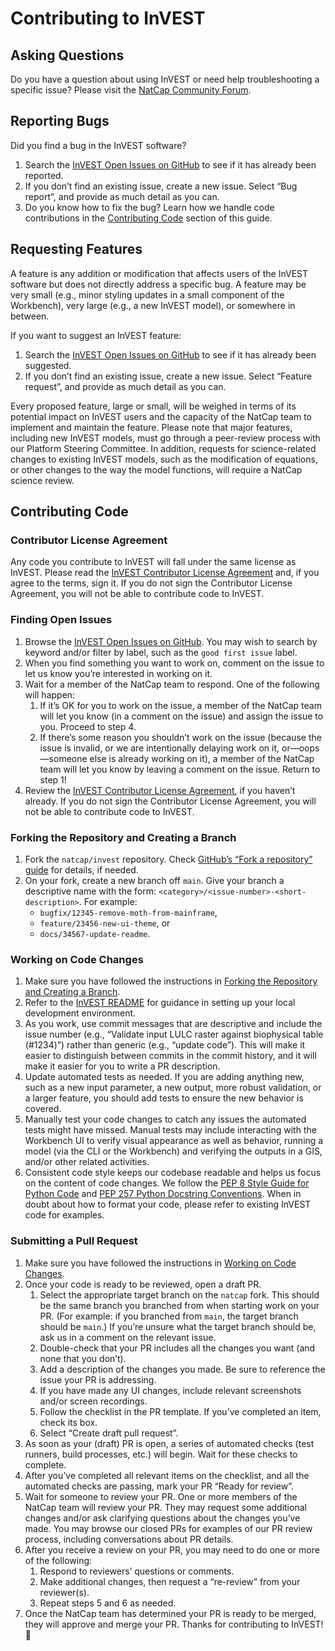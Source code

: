 # Contributing to InVEST

## Asking Questions
Do you have a question about using InVEST or need help troubleshooting a specific issue? Please visit the [NatCap Community Forum](https://community.naturalcapitalproject.org/).

## Reporting Bugs
Did you find a bug in the InVEST software?
1. Search the [InVEST Open Issues on GitHub](https://github.com/natcap/invest/issues) to see if it has already been reported.
2. If you don’t find an existing issue, create a new issue. Select “Bug report”, and provide as much detail as you can.
3. Do you know how to fix the bug? Learn how we handle code contributions in the [Contributing Code](#contributing-code) section of this guide.

## Requesting Features
A feature is any addition or modification that affects users of the InVEST software but does not directly address a specific bug. A feature may be very small (e.g., minor styling updates in a small component of the Workbench), very large (e.g., a new InVEST model), or somewhere in between.

If you want to suggest an InVEST feature:
1. Search the [InVEST Open Issues on GitHub](https://github.com/natcap/invest/issues) to see if it has already been suggested.
2. If you don’t find an existing issue, create a new issue. Select “Feature request”, and provide as much detail as you can.

Every proposed feature, large or small, will be weighed in terms of its potential impact on InVEST users and the capacity of the NatCap team to implement and maintain the feature. Please note that major features, including new InVEST models, must go through a peer-review process with our Platform Steering Committee. In addition, requests for science-related changes to existing InVEST models, such as the modification of equations, or other changes to the way the model functions, will require a NatCap science review.

## Contributing Code

### Contributor License Agreement
Any code you contribute to InVEST will fall under the same license as InVEST. Please read the [InVEST Contributor License Agreement](https://vpejnqubjf.us-east-2.awsapprunner.com/) and, if you agree to the terms, sign it. If you do not sign the Contributor License Agreement, you will not be able to contribute code to InVEST.

### Finding Open Issues
1. Browse the [InVEST Open Issues on GitHub](https://github.com/natcap/invest/issues). You may wish to search by keyword and/or filter by label, such as the `good first issue` label.
2. When you find something you want to work on, comment on the issue to let us know you’re interested in working on it.
3. Wait for a member of the NatCap team to respond. One of the following will happen:
    1. If it’s OK for you to work on the issue, a member of the NatCap team will let you know (in a comment on the issue) and assign the issue to you. Proceed to step 4.
    2. If there’s some reason you shouldn’t work on the issue (because the issue is invalid, or we are intentionally delaying work on it, or—oops—someone else is already working on it), a member of the NatCap team will let you know by leaving a comment on the issue. Return to step 1!
4. Review the [InVEST Contributor License Agreement](https://vpejnqubjf.us-east-2.awsapprunner.com/), if you haven’t already. If you do not sign the Contributor License Agreement, you will not be able to contribute code to InVEST.

### Forking the Repository and Creating a Branch
1. Fork the `natcap/invest` repository. Check [GitHub’s “Fork a repository” guide](https://docs.github.com/en/pull-requests/collaborating-with-pull-requests/working-with-forks/fork-a-repo) for details, if needed.
2. On your fork, create a new branch off `main`. Give your branch a descriptive name with the form: `<category>/<issue-number>-<short-description>`. For example:
    - `bugfix/12345-remove-moth-from-mainframe`,
    - `feature/23456-new-ui-theme`, or
    - `docs/34567-update-readme`.

### Working on Code Changes
1. Make sure you have followed the instructions in [Forking the Repository and Creating a Branch](#forking-the-repository-and-creating-a-branch).
2. Refer to the [InVEST README](./README.rst) for guidance in setting up your local development environment.
3. As you work, use commit messages that are descriptive and include the issue number (e.g., “Validate input LULC raster against biophysical table (#1234)”) rather than generic (e.g., “update code”). This will make it easier to distinguish between commits in the commit history, and it will make it easier for you to write a PR description.
4. Update automated tests as needed. If you are adding anything new, such as a new input parameter, a new output, more robust validation, or a larger feature, you should add tests to ensure the new behavior is covered.
5. Manually test your code changes to catch any issues the automated tests might have missed. Manual tests may include interacting with the Workbench UI to verify visual appearance as well as behavior, running a model (via the CLI or the Workbench) and verifying the outputs in a GIS, and/or other related activities.
6. Consistent code style keeps our codebase readable and helps us focus on the content of code changes. We follow the [PEP 8 Style Guide for Python Code](https://peps.python.org/pep-0008/) and [PEP 257 Python Docstring Conventions](https://peps.python.org/pep-0257/). When in doubt about how to format your code, please refer to existing InVEST code for examples.

### Submitting a Pull Request
1. Make sure you have followed the instructions in [Working on Code Changes](#working-on-code-changes).
2. Once your code is ready to be reviewed, open a draft PR.
    1. Select the appropriate target branch on the `natcap` fork. This should be the same branch you branched from when starting work on your PR. (For example: if you branched from `main`, the target branch should be `main`.) If you’re unsure what the target branch should be, ask us in a comment on the relevant issue.
    2. Double-check that your PR includes all the changes you want (and none that you don’t).
    3. Add a description of the changes you made. Be sure to reference the issue your PR is addressing.
    4. If you have made any UI changes, include relevant screenshots and/or screen recordings.
    5. Follow the checklist in the PR template. If you’ve completed an item, check its box.
    6. Select “Create draft pull request”.
3. As soon as your (draft) PR is open, a series of automated checks (test runners, build processes, etc.) will begin. Wait for these checks to complete.
4. After you’ve completed all relevant items on the checklist, and all the automated checks are passing, mark your PR “Ready for review”.
5. Wait for someone to review your PR. One or more members of the NatCap team will review your PR. They may request some additional changes and/or ask clarifying questions about the changes you’ve made. You may browse our closed PRs for examples of our PR review process, including conversations about PR details.
6. After you receive a review on your PR, you may need to do one or more of the following:
    1. Respond to reviewers’ questions or comments.
    2. Make additional changes, then request a “re-review” from your reviewer(s).
    3. Repeat steps 5 and 6 as needed.
7. Once the NatCap team has determined your PR is ready to be merged, they will approve and merge your PR. Thanks for contributing to InVEST! 🎉
